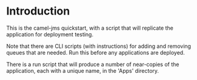 Introduction
============

This is the camel-jms quickstart, with a script that will replicate the application for deployment testing.

Note that there are CLI scripts (with instructions) for adding and removing queues that are needed.  Run this before any applications are deployed.

There is a run script that will produce a number of near-copies of the application, each with a unique name, in the 'Apps' directory.
